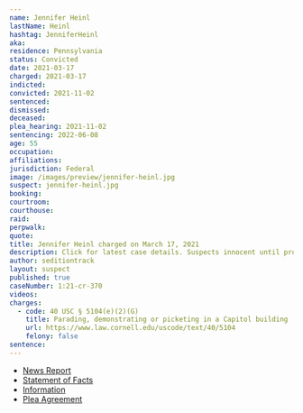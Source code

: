 ```yaml
---
name: Jennifer Heinl
lastName: Heinl
hashtag: JenniferHeinl
aka:
residence: Pennsylvania
status: Convicted
date: 2021-03-17
charged: 2021-03-17
indicted:
convicted: 2021-11-02
sentenced:
dismissed:
deceased:
plea_hearing: 2021-11-02
sentencing: 2022-06-08
age: 55
occupation:
affiliations:
jurisdiction: Federal
image: /images/preview/jennifer-heinl.jpg
suspect: jennifer-heinl.jpg
booking:
courtroom:
courthouse:
raid:
perpwalk:
quote:
title: Jennifer Heinl charged on March 17, 2021
description: Click for latest case details. Suspects innocent until proven guilty.
author: seditiontrack
layout: suspect
published: true
caseNumber: 1:21-cr-370
videos:
charges:
  - code: 40 USC § 5104(e)(2)(G)
    title: Parading, demonstrating or picketing in a Capitol building
    url: https://www.law.cornell.edu/uscode/text/40/5104
    felony: false
sentence:
---
```


- [News Report](https://www.wpxi.com/news/top-stories/ross-township-woman-arrested-connection-with-violence-us-capitol/5C7LELQGNRFCFIJAB6E4N7AHJA/)
- [Statement of Facts](https://www.justice.gov/usao-dc/case-multi-defendant/file/1446241/download)
- [Information](https://extremism.gwu.edu/sites/g/files/zaxdzs2191/f/Jennifer%20Heinl%20Information.pdf)
- [Plea Agreement](https://www.justice.gov/usao-dc/case-multi-defendant/file/1446236/download)
